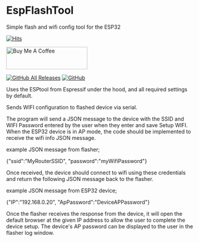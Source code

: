 # EspFlashTool
Simple flash and wifi config tool for the ESP32 

[![Hits](https://hits.seeyoufarm.com/api/count/incr/badge.svg?url=https%3A%2F%2Fgithub.com%2FClassicDIY%2FEspFlashTool&count_bg=%2379C83D&title_bg=%23555555&icon=&icon_color=%23E7E7E7&title=hits&edge_flat=false)](https://hits.seeyoufarm.com)

<a href="https://www.buymeacoffee.com/r4K2HIB" target="_blank"><img src="https://cdn.buymeacoffee.com/buttons/v2/default-yellow.png" alt="Buy Me A Coffee" style="height: 60px !important;width: 217px !important;" ></a>

[![GitHub All Releases](https://img.shields.io/github/downloads/ClassicDIY/EspFlashTool/total?style=for-the-badge)](https://github.com/ClassicDIY/EspFlashTool/releases)
[![GitHub](https://img.shields.io/github/license/ClassicDIY/EspFlashTool?style=for-the-badge)](https://github.com/ClassicDIY/EspFlashTool/blob/master/LICENSE)

Uses the ESPtool from Espressif under the hood, and all required settings by default.

Sends WIFI configuration to flashed device via serial.

The program will send a JSON message to the device with the SSID and WIFI Password entered by the user when they enter and save Setup WIFI.
When the ESP32 device is in AP mode, the code should be implemented to receive the wifi info JSON message.

example JSON message from flasher;

{"ssid":"MyRouterSSID", "password":"myWifiPassword"}

Once received, the device should connect to wifi using these credentials and return the following JSON message back to the flasher.

example JSON message from ESP32 device;

{"IP":"192.168.0.20", "ApPassword":"DeviceAPPassword"}

Once the flasher receives the response from the device, it will open the default browser at the given IP address to allow the user to complete the device setup.
The device's AP password can be displayed to the user in the flasher log window.
